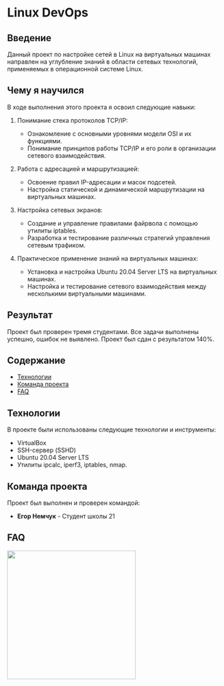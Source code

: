 # Linux DevOps

## Введение

Данный проект по настройке сетей в Linux на виртуальных машинах направлен на углубление знаний в области сетевых технологий, применяемых в операционной системе Linux.

## Чему я научился

В ходе выполнения этого проекта я освоил следующие навыки:

1. Понимание стека протоколов TCP/IP:
    - Ознакомление с основными уровнями модели OSI и их функциями.
    - Понимание принципов работы TCP/IP и его роли в организации сетевого взаимодействия.

2. Работа с адресацией и маршрутизацией:
    - Освоение правил IP-адресации и масок подсетей.
    - Настройка статической и динамической маршрутизации на виртуальных машинах.

3. Настройка сетевых экранов:
    - Создание и управление правилами файрвола с помощью утилиты iptables.
    - Разработка и тестирование различных стратегий управления сетевым трафиком.

5. Практическое применение знаний на виртуальных машинах:
    - Установка и настройка Ubuntu 20.04 Server LTS на виртуальных машинах.
    - Настройка и тестирование сетевого взаимодействия между несколькими виртуальными машинами.

## Результат

Проект был проверен тремя студентами. Все задачи выполнены успешно, ошибок не выявлено. Проект был сдан с результатом 140%.

## Содержание

- [Технологии](#технологии)
- [Команда проекта](#команда-проекта)
- [FAQ](#faq)

## Технологии

В проекте были использованы следующие технологии и инструменты:

- VirtualBox
- SSH-сервер (SSHD)
- Ubuntu 20.04 Server LTS
- Утилиты ipcalc, iperf3, iptables, nmap.

## Команда проекта

Проект был выполнен и проверен командой:

- **Егор Немчук** - Студент школы 21

## FAQ

<div id="header" align="left">
  <img src="https://i.giphy.com/media/v1.Y2lkPTc5MGI3NjExZnJ3MmNxbm82NzJsb3hqd3dlYjN2N2xoNHl2NHd1eWJwNXFhYjRpdSZlcD12MV9pbnRlcm5hbF9naWZfYnlfaWQmY3Q9Zw/7J4P7cUur2DlErijp3/giphy.gif" width="300"/>
</div>